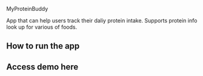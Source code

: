MyProteinBuddy

App that can help users track their daliy protein intake. Supports protein info look up for various of foods.


## How to run the app


## Access demo here



